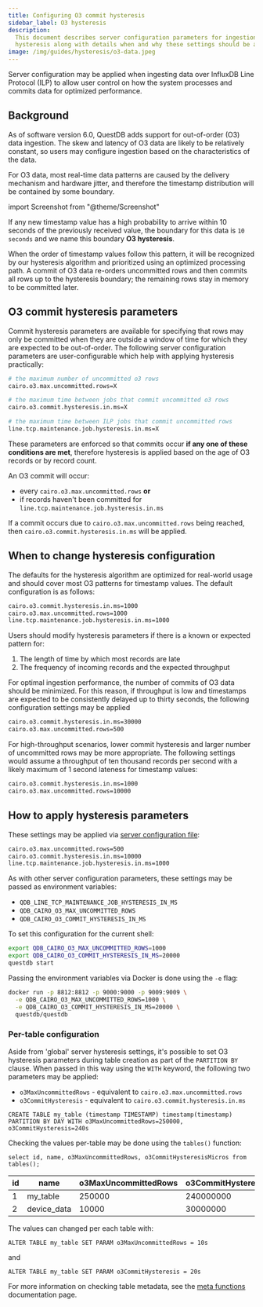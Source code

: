 ```yaml
---
title: Configuring O3 commit hysteresis
sidebar_label: O3 hysteresis
description:
  This document describes server configuration parameters for ingestion
  hysteresis along with details when and why these settings should be applied
image: /img/guides/hysteresis/o3-data.jpeg
---
```


Server configuration may be applied when ingesting data over InfluxDB Line
Protocol (ILP) to allow user control on how the system processes and commits
data for optimized performance.

## Background

As of software version 6.0, QuestDB adds support for out-of-order (O3) data
ingestion. The skew and latency of O3 data are likely to be relatively constant,
so users may configure ingestion based on the characteristics of the data.

For O3 data, most real-time data patterns are caused by the delivery mechanism
and hardware jitter, and therefore the timestamp distribution will be contained
by some boundary.

import Screenshot from "@theme/Screenshot"

<Screenshot
  alt="A diagram showing how data may arrive with random timings from clients due to network jitter or latency"
  height={334}
  src="/img/guides/hysteresis/o3-data.jpeg"
  title="Records with various network-induced delays"
  width={650}
/>

If any new timestamp value has a high probability to arrive within 10 seconds of
the previously received value, the boundary for this data is `10 seconds` and we
name this boundary **O3 hysteresis**.

When the order of timestamp values follow this pattern, it will be recognized by
our hysteresis algorithm and prioritized using an optimized processing path. A
commit of O3 data re-orders uncommitted rows and then commits all rows up to the
hysteresis boundary; the remaining rows stay in memory to be committed later.

## O3 commit hysteresis parameters

Commit hysteresis parameters are available for specifying that rows may only be
committed when they are outside a window of time for which they are expected to
be out-of-order. The following server configuration parameters are
user-configurable which help with applying hysteresis practically:

```bash
# the maximum number of uncommitted o3 rows
cairo.o3.max.uncommitted.rows=X

# the maximum time between jobs that commit uncommitted o3 rows
cairo.o3.commit.hysteresis.in.ms=X

# the maximum time between ILP jobs that commit uncommitted rows
line.tcp.maintenance.job.hysteresis.in.ms=X
```

These parameters are enforced so that commits occur **if any one of these
conditions are met**, therefore hysteresis is applied based on the age of O3
records or by record count.

An O3 commit will occur:

- every `cairo.o3.max.uncommitted.rows` **or**
- if records haven't been committed for
  `line.tcp.maintenance.job.hysteresis.in.ms`

If a commit occurs due to `cairo.o3.max.uncommitted.rows` being reached, then
`cairo.o3.commit.hysteresis.in.ms` will be applied.

## When to change hysteresis configuration

The defaults for the hysteresis algorithm are optimized for real-world usage and
should cover most O3 patterns for timestamp values. The default configuration is
as follows:

```txt title="Defaults"
cairo.o3.commit.hysteresis.in.ms=1000
cairo.o3.max.uncommitted.rows=1000
line.tcp.maintenance.job.hysteresis.in.ms=1000
```

Users should modify hysteresis parameters if there is a known or expected
pattern for:

1. The length of time by which most records are late
2. The frequency of incoming records and the expected throughput

For optimal ingestion performance, the number of commits of O3 data should be
minimized. For this reason, if throughput is low and timestamps are expected to
be consistently delayed up to thirty seconds, the following configuration
settings may be applied

```txt title="server.conf"
cairo.o3.commit.hysteresis.in.ms=30000
cairo.o3.max.uncommitted.rows=500
```

For high-throughput scenarios, lower commit hysteresis and larger number of
uncommitted rows may be more appropriate. The following settings would assume a
throughput of ten thousand records per second with a likely maximum of 1 second
lateness for timestamp values:

```txt title="server.conf"
cairo.o3.commit.hysteresis.in.ms=1000
cairo.o3.max.uncommitted.rows=10000
```

## How to apply hysteresis parameters

These settings may be applied via
[server configuration file](/docs/reference/configuration/):

```txt title="server.conf"
cairo.o3.max.uncommitted.rows=500
cairo.o3.commit.hysteresis.in.ms=10000
line.tcp.maintenance.job.hysteresis.in.ms=1000
```

As with other server configuration parameters, these settings may be passed as
environment variables:

- `QDB_LINE_TCP_MAINTENANCE_JOB_HYSTERESIS_IN_MS`
- `QDB_CAIRO_O3_MAX_UNCOMMITTED_ROWS`
- `QDB_CAIRO_O3_COMMIT_HYSTERESIS_IN_MS`

To set this configuration for the current shell:

```bash title="Setting environment variables"
export QDB_CAIRO_O3_MAX_UNCOMMITTED_ROWS=1000
export QDB_CAIRO_O3_COMMIT_HYSTERESIS_IN_MS=20000
questdb start
```

Passing the environment variables via Docker is done using the `-e` flag:

```bash
docker run -p 8812:8812 -p 9000:9000 -p 9009:9009 \
  -e QDB_CAIRO_O3_MAX_UNCOMMITTED_ROWS=1000 \
  -e QDB_CAIRO_O3_COMMIT_HYSTERESIS_IN_MS=20000 \
  questdb/questdb
```

### Per-table configuration

Aside from 'global' server hysteresis settings, it's possible to set O3
hysteresis parameters during table creation as part of the `PARTITION BY`
clause. When passed in this way using the `WITH` keyword, the following two
parameters may be applied:

- `o3MaxUncommittedRows` - equivalent to `cairo.o3.max.uncommitted.rows`
- `o3CommitHysteresis` - equivalent to `cairo.o3.commit.hysteresis.in.ms`

```questdb-sql title="Setting hysteresis parameters via SQL"
CREATE TABLE my_table (timestamp TIMESTAMP) timestamp(timestamp)
PARTITION BY DAY WITH o3MaxUncommittedRows=250000, o3CommitHysteresis=240s
```

Checking the values per-table may be done using the `tables()` function:

```questdb-sql title="List all tables"
select id, name, o3MaxUncommittedRows, o3CommitHysteresisMicros from tables();
```

| id  | name        | o3MaxUncommittedRows | o3CommitHysteresisMicros |
| --- | ----------- | -------------------- | ------------------------ |
| 1   | my_table    | 250000               | 240000000                |
| 2   | device_data | 10000                | 30000000                 |

The values can changed per each table with:

```questdb-sql title="Altering hysteresis o3MaxUncommittedRows parameter via SQL"
ALTER TABLE my_table SET PARAM o3MaxUncommittedRows = 10s
```

and 

```questdb-sql title="Altering hysteresis o3CommitHysteresis parameter via SQL"
ALTER TABLE my_table SET PARAM o3CommitHysteresis = 20s
```

For more information on checking table metadata, see the
[meta functions](/docs/reference/function/meta/) documentation page.
